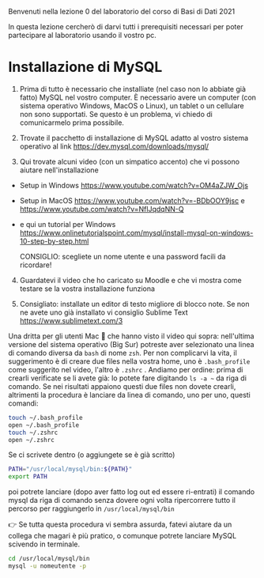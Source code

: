 Benvenuti nella lezione 0 del laboratorio del corso di Basi di Dati 2021

In questa lezione cercherò di darvi tutti i prerequisiti necessari per poter partecipare al laboratorio usando il 
vostro pc.

# Installazione di MySQL
1. Prima di tutto è necessario che installiate (nel caso non lo abbiate già fatto) MySQL nel vostro computer. È
   necessario avere un computer (con sistema operativo Windows, MacOS o Linux), un tablet o un cellulare non sono 
   supportati. Se questo è un problema, vi chiedo di comunicarmelo prima possibile.

2. Trovate il pacchetto di installazione di MySQL adatto al vostro sistema operativo al link https://dev.mysql.com/downloads/mysql/ 

3. Qui trovate alcuni video (con un simpatico accento) che vi possono aiutare nell'installazione 

- Setup in Windows https://www.youtube.com/watch?v=OM4aZJW_Ojs
- Setup in MacOS https://www.youtube.com/watch?v=-BDbOOY9jsc e https://www.youtube.com/watch?v=NflJqdqNN-Q
- e qui un tutorial per Windows https://www.onlinetutorialspoint.com/mysql/install-mysql-on-windows-10-step-by-step.html

  CONSIGLIO: scegliete un nome utente e una password facili da ricordare!

4. Guardatevi il video che ho caricato su Moodle e che vi mostra come testare se la vostra installazione funziona

5. Consigliato: installate un editor di testo migliore di blocco note. Se non ne avete uno già installato vi 
   consiglio Sublime Text https://www.sublimetext.com/3



Una dritta per gli utenti Mac 🍏 che hanno visto il video qui sopra: nell'ultima versione del sistema operativo (Big Sur) potreste aver selezionato una linea di comando diversa da  `bash`  di nome  `zsh`. Per non complicarvi la vita, il suggerimento è di creare due files nella vostra home, uno è `.bash_profile`  come suggerito nel video, l'altro è  `.zshrc` .
Andiamo per ordine: prima di crearli verificate se li avete già: lo potete fare digitando `ls -a ~` da riga di comando. Se nei risultati appaiono questi due files non dovete crearli, altrimenti la procedura è lanciare da linea di comando, uno per uno, questi comandi:

```bash
touch ~/.bash_profile 
open ~/.bash_profile
touch ~/.zshrc
open ~/.zshrc
```

Se ci scrivete dentro (o aggiungete se è già scritto)
```bash
PATH="/usr/local/mysql/bin:${PATH}"
export PATH
```
poi potrete lanciare (dopo aver fatto log out ed essere ri-entrati) il comando mysql da riga di comando senza  dovere ogni volta ripercorrere tutto il percorso per raggiungerlo in `/usr/local/mysql/bin`

👉 Se tutta questa procedura vi sembra assurda, fatevi aiutare da un collega che magari è più pratico, o comunque potrete lanciare MySQL scivendo in terminale.

```bash
cd /usr/local/mysql/bin
mysql -u nomeutente -p
```
